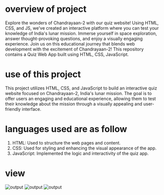 # overview of project
Explore the wonders of Chandrayaan-2 with our quiz website! Using HTML, CSS, and JS, we've created an interactive platform where you can test your knowledge of India's lunar mission. Immerse yourself in space exploration, answer thought-provoking questions, and enjoy a visually engaging experience. Join us on this educational journey that blends web development with the excitement of Chandrayaan-2!
This repository contains a Quiz Web App built using HTML, CSS, JavaScript. 

# use of this project
This project utilizes HTML, CSS, and JavaScript to build an interactive quiz website focused on Chandrayaan-2, India's lunar mission. The goal is to offer users an engaging and educational experience, allowing them to test their knowledge about the mission through a visually appealing and user-friendly interface.


# languages used are as follow
1. HTML: Used to structure the web pages and content.
2. CSS: Used for styling and enhancing the visual appearance of the app.
3. JavaScript: Implemented the logic and interactivity of the quiz app.



# view
![output](https://drive.google.com/file/d/1dyuDspC_ATpKo1xq_a21Ndj44kr5PnEa/view?usp=sharing)
![output](https://drive.google.com/file/d/1dyuDspC_ATpKo1xq_a21Ndj44kr5PnEa/view?usp=drive_link)
![output](https://drive.google.com/file/d/1DydXq5ptnyAWikladdapGMs5OQ7kXV8A/view?usp=drive_link)
